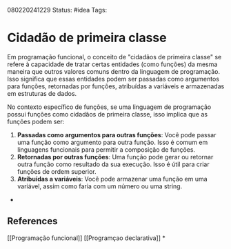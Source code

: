 080220241229
Status: #idea
Tags: 
# Cidadão de primeira classe
Em programação funcional, o conceito de "cidadãos de primeira classe" se refere à capacidade de tratar certas entidades (como funções) da mesma maneira que outros valores comuns dentro da linguagem de programação. Isso significa que essas entidades podem ser passadas como argumentos para funções, retornadas por funções, atribuídas a variáveis e armazenadas em estruturas de dados.

No contexto específico de funções, se uma linguagem de programação possui funções como cidadãos de primeira classe, isso implica que as funções podem ser:
1. **Passadas como argumentos para outras funções**: Você pode passar uma função como argumento para outra função. Isso é comum em linguagens funcionais para permitir a composição de funções.
2. **Retornadas por outras funções**: Uma função pode gerar ou retornar outra função como resultado da sua execução. Isso é útil para criar funções de ordem superior.
3. **Atribuídas a variáveis**: Você pode armazenar uma função em uma variável, assim como faria com um número ou uma string.

*
## References
[[Programação funcional]]
[[Programçao declarativa]]
*

